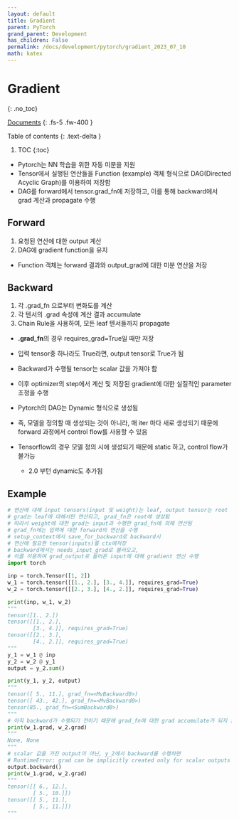 ```yaml
---
layout: default
title: Gradient
parent: PyTorch
grand_parent: Development
has_children: False
permalink: /docs/development/pytorch/gradient_2023_07_10
math: katex
---
```


# Gradient
{: .no_toc}

[Documents](https://tutorials.pytorch.kr/beginner/blitz/autograd_tutorial.html)
{: .fs-5 .fw-400 }

Table of contents
{: .text-delta }
1. TOC
{:toc}

- Pytorch는 NN 학습을 위한 자동 미분을 지원
- Tensor에서 실행된 연산들을 Function (example) 객체 형식으로 DAG(Directed Acyclic Graph)를 이용하여 저장함
- DAG를 forward에서 tensor.grad_fn에 저장하고, 이를 통해 backward에서 grad 계산과 propagate 수행

## Forward
1. 요청된 연산에 대한 output 계산
2. DAG에 gradient function을 유지 
  - Function 객체는 forward 결과와 output_grad에 대한 미분 연산을 저장

## Backward
1. 각 .grad_fn 으로부터 변화도를 계산
2. 각 텐서의 .grad 속성에 계산 결과 accumulate
3. Chain Rule을 사용하여, 모든 leaf 텐서들까지 propagate
- **.grad_fn**의 경우 requires_grad=True일 때만 저장
- 입력 tensor중 하나라도 True라면, output tensor로 True가 됨
- Backward가 수행될 tensor는 scalar 값을 가져야 함
  
- 이후 optimizer의 step에서 계산 및 저장된 gradient에 대한 실질적인 parameter 조정을 수행
  
- Pytorch의 DAG는 Dynamic 형식으로 생성됨
- 즉, 모델을 정의할 때 생성되는 것이 아니라, 매 iter 마다 새로 생성되기 때문에 forward 과정에서 control flow를 사용할 수 있음
  
- Tensorflow의 경우 모델 정의 시에 생성되기 때문에 static 하고, control flow가 불가능
  - 2.0 부턴 dynamic도 추가됨

## Example
```python
# 연산에 대해 input tensors(input 및 weight)는 leaf, output tensor는 root
# grad는 leaf에 대해서만 연산되고, grad_fn은 root에 생성됨
# 따라서 weight에 대한 grad는 input과 수행한 grad_fn에 의해 연산됨
# grad_fn에는 입력에 대한 forward의 연산을 수행
# setup_context에서 save_for_backward로 backward시
# 연산에 필요한 tensor(inputs)를 ctx에저장
# backward에서는 needs_input_grad로 불러오고, 
# 이를 이용하여 grad_output로 들어온 input에 대해 gradient 연산 수행
import torch

inp = torch.Tensor([1, 2])
w_1 = torch.tensor([[1., 2.], [3., 4.]], requires_grad=True)
w_2 = torch.tensor([[2., 3.], [4., 2.]], requires_grad=True)

print(inp, w_1, w_2)
"""
tensor([1., 2.])
tensor([[1., 2.],
        [3., 4.]], requires_grad=True)
tensor([[2., 3.],
        [4., 2.]], requires_grad=True)
"""
y_1 = w_1 @ inp
y_2 = w_2 @ y_1
output = y_2.sum()

print(y_1, y_2, output)
"""
tensor([ 5., 11.], grad_fn=<MvBackward0>)
tensor([ 43., 42.], grad_fn=<MvBackward0>)
tensor(85., grad_fn=<SumBackward0>)
"""
# 아직 backward가 수행되기 전이기 때문에 grad_fn에 대한 grad accumulate가 되지 않음
print(w_1.grad, w_2.grad)
"""
None, None
"""
# scalar 값을 가진 output이 아닌, y_2에서 backward를 수행하면
# RuntimeError: grad can be implicitly created only for scalar outputs
output.backward()
print(w_1.grad, w_2.grad)
"""
tensor([[ 6., 12.],
        [ 5., 10.]])
tensor([[ 5., 11.],
        [ 5., 11.]])
"""
```